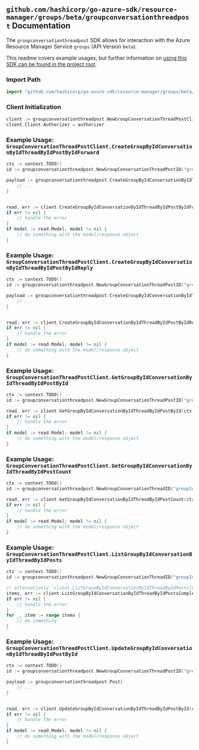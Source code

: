 
## `github.com/hashicorp/go-azure-sdk/resource-manager/groups/beta/groupconversationthreadpost` Documentation

The `groupconversationthreadpost` SDK allows for interaction with the Azure Resource Manager Service `groups` (API Version `beta`).

This readme covers example usages, but further information on [using this SDK can be found in the project root](https://github.com/hashicorp/go-azure-sdk/tree/main/docs).

### Import Path

```go
import "github.com/hashicorp/go-azure-sdk/resource-manager/groups/beta/groupconversationthreadpost"
```


### Client Initialization

```go
client := groupconversationthreadpost.NewGroupConversationThreadPostClientWithBaseURI("https://management.azure.com")
client.Client.Authorizer = authorizer
```


### Example Usage: `GroupConversationThreadPostClient.CreateGroupByIdConversationByIdThreadByIdPostByIdForward`

```go
ctx := context.TODO()
id := groupconversationthreadpost.NewGroupConversationThreadPostID("groupIdValue", "conversationIdValue", "conversationThreadIdValue", "postIdValue")

payload := groupconversationthreadpost.CreateGroupByIdConversationByIdThreadByIdPostByIdForwardRequest{
	// ...
}


read, err := client.CreateGroupByIdConversationByIdThreadByIdPostByIdForward(ctx, id, payload)
if err != nil {
	// handle the error
}
if model := read.Model; model != nil {
	// do something with the model/response object
}
```


### Example Usage: `GroupConversationThreadPostClient.CreateGroupByIdConversationByIdThreadByIdPostByIdReply`

```go
ctx := context.TODO()
id := groupconversationthreadpost.NewGroupConversationThreadPostID("groupIdValue", "conversationIdValue", "conversationThreadIdValue", "postIdValue")

payload := groupconversationthreadpost.CreateGroupByIdConversationByIdThreadByIdPostByIdReplyRequest{
	// ...
}


read, err := client.CreateGroupByIdConversationByIdThreadByIdPostByIdReply(ctx, id, payload)
if err != nil {
	// handle the error
}
if model := read.Model; model != nil {
	// do something with the model/response object
}
```


### Example Usage: `GroupConversationThreadPostClient.GetGroupByIdConversationByIdThreadByIdPostById`

```go
ctx := context.TODO()
id := groupconversationthreadpost.NewGroupConversationThreadPostID("groupIdValue", "conversationIdValue", "conversationThreadIdValue", "postIdValue")

read, err := client.GetGroupByIdConversationByIdThreadByIdPostById(ctx, id)
if err != nil {
	// handle the error
}
if model := read.Model; model != nil {
	// do something with the model/response object
}
```


### Example Usage: `GroupConversationThreadPostClient.GetGroupByIdConversationByIdThreadByIdPostCount`

```go
ctx := context.TODO()
id := groupconversationthreadpost.NewGroupConversationThreadID("groupIdValue", "conversationIdValue", "conversationThreadIdValue")

read, err := client.GetGroupByIdConversationByIdThreadByIdPostCount(ctx, id)
if err != nil {
	// handle the error
}
if model := read.Model; model != nil {
	// do something with the model/response object
}
```


### Example Usage: `GroupConversationThreadPostClient.ListGroupByIdConversationByIdThreadByIdPosts`

```go
ctx := context.TODO()
id := groupconversationthreadpost.NewGroupConversationThreadID("groupIdValue", "conversationIdValue", "conversationThreadIdValue")

// alternatively `client.ListGroupByIdConversationByIdThreadByIdPosts(ctx, id)` can be used to do batched pagination
items, err := client.ListGroupByIdConversationByIdThreadByIdPostsComplete(ctx, id)
if err != nil {
	// handle the error
}
for _, item := range items {
	// do something
}
```


### Example Usage: `GroupConversationThreadPostClient.UpdateGroupByIdConversationByIdThreadByIdPostById`

```go
ctx := context.TODO()
id := groupconversationthreadpost.NewGroupConversationThreadPostID("groupIdValue", "conversationIdValue", "conversationThreadIdValue", "postIdValue")

payload := groupconversationthreadpost.Post{
	// ...
}


read, err := client.UpdateGroupByIdConversationByIdThreadByIdPostById(ctx, id, payload)
if err != nil {
	// handle the error
}
if model := read.Model; model != nil {
	// do something with the model/response object
}
```
